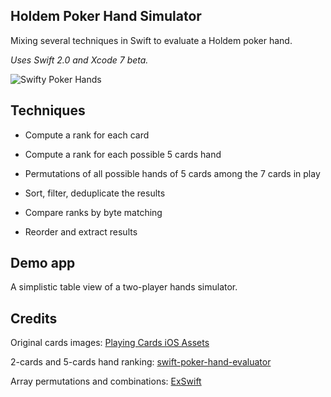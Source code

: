 ## Holdem Poker Hand Simulator

Mixing several techniques in Swift to evaluate a Holdem poker hand.

*Uses Swift 2.0 and Xcode 7 beta.*

![Swifty Poker Hands](https://www.evernote.com/shard/s89/sh/fc72e497-7fe3-4a43-9131-fc98b377e714/ad6403b56e044957/res/baac3ab7-1f65-467e-a9f4-f5acebbd588f/skitch.png)

## Techniques

- Compute a rank for each card

- Compute a rank for each possible 5 cards hand

- Permutations of all possible hands of 5 cards among the 7 cards in play

- Sort, filter, deduplicate the results

- Compare ranks by byte matching

- Reorder and extract results

## Demo app

A simplistic table view of a two-player hands simulator.

## Credits

Original cards images: [Playing Cards iOS Assets](https://github.com/hayeah/playing-cards-assets)

2-cards and 5-cards hand ranking: [swift-poker-hand-evaluator](https://github.com/s4nchez/swift-poker-hand-evaluator)

Array permutations and combinations: [ExSwift](https://github.com/pNre/ExSwift) 

